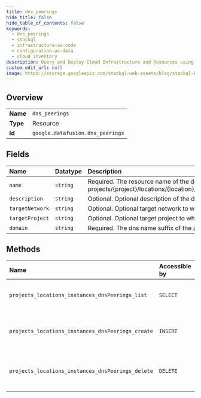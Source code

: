 ```yaml
---
title: dns_peerings
hide_title: false
hide_table_of_contents: false
keywords:
  - dns_peerings
  - stackql
  - infrastructure-as-code
  - configuration-as-data
  - cloud inventory
description: Query and Deploy Cloud Infrastructure and Resources using SQL
custom_edit_url: null
image: https://storage.googleapis.com/stackql-web-assets/blog/stackql-blog-post-featured-image.png
---
```

  
    

## Overview
<table><tbody>
<tr><td><b>Name</b></td><td><code>dns_peerings</code></td></tr>
<tr><td><b>Type</b></td><td>Resource</td></tr>
<tr><td><b>Id</b></td><td><code>google.datafusion.dns_peerings</code></td></tr>
</tbody></table>

## Fields
| Name | Datatype | Description |
|:-----|:---------|:------------|
| `name` | `string` | Required. The resource name of the dns peering zone. Format: projects/{project}/locations/{location}/instances/{instance}/dnsPeerings/{dns_peering} |
| `description` | `string` | Optional. Optional description of the dns zone. |
| `targetNetwork` | `string` | Optional. Optional target network to which dns peering should happen. |
| `targetProject` | `string` | Optional. Optional target project to which dns peering should happen. |
| `domain` | `string` | Required. The dns name suffix of the zone. |
## Methods
| Name | Accessible by | Required Params | Description |
|:-----|:--------------|:----------------|:------------|
| `projects_locations_instances_dnsPeerings_list` | `SELECT` | `parent` | Lists DNS peerings for a given resource. |
| `projects_locations_instances_dnsPeerings_create` | `INSERT` | `parent` | Creates DNS peering on the given resource. |
| `projects_locations_instances_dnsPeerings_delete` | `DELETE` | `name` | Deletes DNS peering on the given resource. |
